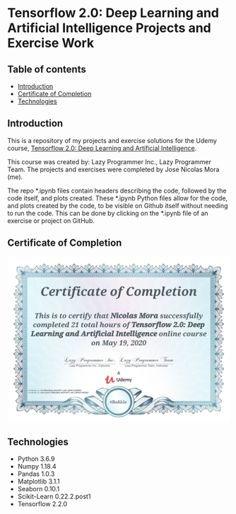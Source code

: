 # Tensorflow 2.0: Deep Learning and Artificial Intelligence Projects and Exercise Work

## Table of contents
* [Introduction](#introduction)
* [Certificate of Completion](#certificate)
* [Technologies](#technologies)

## Introduction
This is a repository of my projects and exercise solutions for the Udemy course, [Tensorflow 2.0: Deep Learning and Artificial Intelligence](https://www.udemy.com/course/deep-learning-tensorflow-2/).

This course was created by: Lazy Programmer Inc., Lazy Programmer Team.
The projects and exercises were completed by Jose Nicolas Mora (me).

The repo *.ipynb files contain headers describing the code, followed by the code itself, and plots created. These *.ipynb Python files allow for the code, and plots created by the code, to be visible on Github itself without needing to run the code. This can be done by clicking on the *.ipynb file of an exercise or project on GitHub.

## Certificate of Completion
<p align="center"><img src="./Tensorflow_2.0_Deep_Learning_and_Artificial_Intelligence_Certificate.jpg"></p>

## Technologies
- Python 3.6.9
- Numpy 1.18.4
- Pandas 1.0.3
- Matplotlib 3.1.1
- Seaborn 0.10.1
- Scikit-Learn 0.22.2.post1
- Tensorflow  2.2.0



